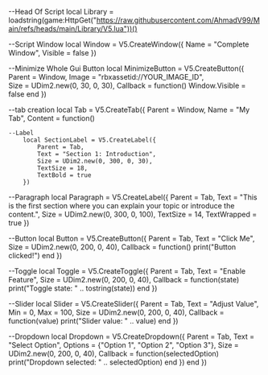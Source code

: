 --Head Of Script
local Library = loadstring(game:HttpGet("https://raw.githubusercontent.com/AhmadV99/Main/refs/heads/main/Library/V5.lua"))()

--Script Window
local Window = V5.CreateWindow({
    Name = "Complete Window", 
    Visible = false
})

--Minimize Whole Gui Button
local MinimizeButton = V5.CreateButton({
    Parent = Window,
    Image = "rbxassetid://YOUR_IMAGE_ID",  
    Size = UDim2.new(0, 30, 0, 30),
    Callback = function()
        Window.Visible = false
    end
})

--tab creation 
local Tab = V5.CreateTab({
    Parent = Window,
    Name = "My Tab", 
    Content = function()

    --Label
        local SectionLabel = V5.CreateLabel({
            Parent = Tab,
            Text = "Section 1: Introduction",
            Size = UDim2.new(0, 300, 0, 30),
            TextSize = 18,
            TextBold = true
        })
        
--Paragraph
        local Paragraph = V5.CreateLabel({
            Parent = Tab,
            Text = "This is the first section where you can explain your topic or introduce the content.",
            Size = UDim2.new(0, 300, 0, 100),
            TextSize = 14,
            TextWrapped = true
        })

--Button
        local Button = V5.CreateButton({
            Parent = Tab,
            Text = "Click Me",
            Size = UDim2.new(0, 200, 0, 40),
            Callback = function()
                print("Button clicked!")
            end
        })

--Toggle
        local Toggle = V5.CreateToggle({
            Parent = Tab,
            Text = "Enable Feature",
            Size = UDim2.new(0, 200, 0, 40),
            Callback = function(state)
                print("Toggle state: " .. tostring(state))
            end
        })

--Slider
        local Slider = V5.CreateSlider({
            Parent = Tab,
            Text = "Adjust Value",
            Min = 0,
            Max = 100,
            Size = UDim2.new(0, 200, 0, 40),
            Callback = function(value)
                print("Slider value: " .. value)
            end
        })

--Dropdown
        local Dropdown = V5.CreateDropdown({
            Parent = Tab,
            Text = "Select Option",
            Options = {"Option 1", "Option 2", "Option 3"},
            Size = UDim2.new(0, 200, 0, 40),
            Callback = function(selectedOption)
                print("Dropdown selected: " .. selectedOption)
            end
        })
    end
})
